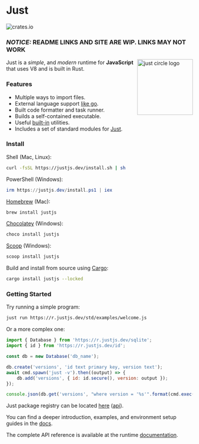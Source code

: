 # Just

![crates.io](https://img.shields.io/crates/v/justjs.svg?style=flat-square)

### _NOTICE:_ README LINKS AND SITE ARE WIP. LINKS MAY NOT WORK

<img align="right" src="https://cdn.justjs.dev/assets/svg/logo.svg" height="150px" alt="just circle logo">

Just is a _simple_, and _modern_ runtime for **JavaScript** that uses V8 and is built in Rust.

### Features

- Multiple ways to import files.
- External language support [like go](https://github.com/exact-rs/just/tree/master/src/go).
- Built code formatter and task runner.
- Builds a self-contained executable.
- Useful [built-in](https://justjs.dev/docs/tools) utilities.
- Includes a set of standard modules for [Just](https://justjs.dev/r/std).

### Install

Shell (Mac, Linux):

```sh
curl -fsSL https://justjs.dev/install.sh | sh
```

PowerShell (Windows):

```powershell
irm https://justjs.dev/install.ps1 | iex
```

[Homebrew](https://formulae.brew.sh/formula/justjs) (Mac):

```sh
brew install justjs
```

[Chocolatey](https://chocolatey.org/packages/justjs) (Windows):

```powershell
choco install justjs
```

[Scoop](https://scoop.sh/) (Windows):

```powershell
scoop install justjs
```

Build and install from source using [Cargo](https://crates.io/crates/justjs):

```sh
cargo install justjs --locked
```

### Getting Started

Try running a simple program:

```sh
just run https://r.justjs.dev/std/examples/welcome.js
```

Or a more complex one:

```js
import { Database } from 'https://r.justjs.dev/sqlite';
import { id } from 'https://r.justjs.dev/id';

const db = new Database('db_name');

db.create('versions', 'id text primary key, version text');
await cmd.spawn('just -v').then((output) => {
	db.add('versions', { id: id.secure(), version: output });
});

console.json(db.get('versions', "where version = '%s'".format(cmd.exec('just -v'))), true);
```

Just package registry can be located [here](https://justjs.dev/r/) ([api](https://r.justjs.dev)).

You can find a deeper introduction, examples, and environment setup guides in
the [docs](https://justjs.dev/docs).

The complete API reference is available at the runtime
[documentation](https://justjs.dev/docs/api).
